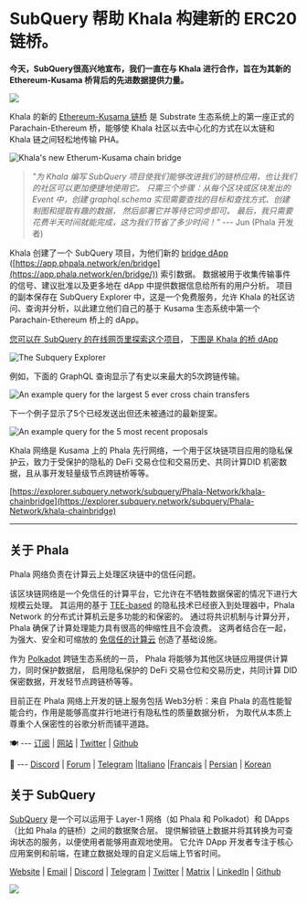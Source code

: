 # SubQuery 帮助 Khala 构建新的 ERC20 链桥。

**今天，SubQuery很高兴地宣布，我们一直在与 Khala 进行合作，旨在为其新的 Ethereum-Kusama 桥背后的先进数据提供力量。**

![](https://miro.medium.com/max/700/1*rXooUCLYTT3rWp-mXSryxg.png)

Khala 的新的 [Ethereum-Kusama 链桥](https://app.phala.network/en/bridge/) 是 Substrate 生态系统上的第一座正式的 Parachain-Ethereum 桥，能够使 Khala 社区以去中心化的方式在以太链和 Khala 链之间轻松地传输 PHA。

![Khala's new Etherum-Kusama chain bridge](https://miro.medium.com/max/700/1*9k8TLUugLCsXHWOHlU2Gkg.png)

> *"为 Khala 编写 SubQuery 项目使我们能够改进我们的链桥应用，也让我们的社区可以更加便捷地使用它。 只需三个步骤：从每个区块或区块发出的 Event 中，创建 graphql.schema 实现需要查找的目标和查找方式、创建制图和提取有趣的数据， 然后部署它并等待它同步即可。 最后，我只需要花费半天时间就能完成，这为我们节省了多少时间！”* --- Jun (Phala 开发者)

Khala 创建了一个 SubQuery 项目，为他们新的 [bridge dApp](https://app.phala.network/en/bridge/) ([https://app.phpala.network/en/bridge](https://app.phala.network/en/bridge/)) 索引数据。 数据被用于收集传输事件的信号、建议批准以及更多地在 dApp 中提供数据信息给所有的用户分析。 项目的副本保存在 SubQuery Explorer 中，这是一个免费服务，允许 Khala 的社区访问、查询并分析，以此建立他们自己的基于 Kusama 生态系统中第一个 Parachain-Ethereum 桥上的 dApp。

[您可以在 SubQuery 的在线网页里探索这个项目](https://explorer.subquery.network/subquery/Phala-Network/khala-chainbridge)， [下图是 Khala 的桥 dApp](https://app.phala.network/en/bridge/)

![The Subquery Explorer](https://miro.medium.com/max/700/1*epyc3vnlRiWwEXN27lgZgw.png)

例如，下面的 GraphQL 查询显示了有史以来最大的5次跨链传输。

![An example query for the largest 5 ever cross chain transfers](https://miro.medium.com/max/700/1*lQiiQgti75yb1tVoXXxipw.png)

下一个例子显示了5个已经发送出但还未被通过的最新提案。

![An example query for the 5 most recent proposals](https://miro.medium.com/max/700/1*SdlwnW-kkqZ_Lh4h7KFhtw.png)

Khala 网络是 Kusama 上的 Phala 先行网络，一个用于区块链项目应用的隐私保护云，致力于受保护的隐私的 DeFi 交易仓位和交易历史、共同计算DID 机密数据，且从事开发轻量级节点跨链桥等等。

[https://explorer.subquery.network/subquery/Phala-Network/khala-chainbridge](https://explorer.subquery.network/subquery/Phala-Network/khala-chainbridge)

---

## 关于 Phala

Phala 网络负责在计算云上处理区块链中的信任问题。

该区块链网络是一个免信任的计算平台，它允许在不牺牲数据保密的情况下进行大规模云处理。 其运用的基于 [TEE-based](https://en.wikipedia.org/wiki/Trusted_execution_environment) 的隐私技术已经嵌入到处理器中，Phala Network 的分布式计算机云是多功能的和保密的。 通过将共识机制与计算分开，Phala 确保了计算处理能力具有很高的伸缩性且不会浪费。 这两者结合在一起，为强大、安全和可缩放的 [免信任的计算云](https://medium.com/phala-network/phala-transparent-and-private-global-computation-cloud-2d80c70ad1e9) 创造了基础设施。

作为 [Polkadot](https://polkadot.network/technology/) 跨链生态系统的一员， Phala 将能够为其他区块链应用提供计算力，同时保护数据层， 启用隐私保护的 DeFi 交易仓位和交易历史，共同计算 DID 保密数据，开发轻节点跨链桥等等。

目前正在 Phala 网络上开发的链上服务包括 Web3分析：来自 Phala 的高性能智能合约，作用是能够高度并行地进行有隐私性的质量数据分析， 为取代从本质上尊重个人保密性的谷歌分析而铺平道路。

🍽 --- [订阅](https://mailchi.mp/fd48395f09dc/w3a-landing-page) | [网站](https://phala.network/) | [Twitter](https://twitter.com/PhalaNetwork) | [Github](https://github.com/Phala-Network)

🥤 --- [Discord](https://discord.gg/myBmQu5) | [Forum](https://forum.phala.network/) | [Telegram](https://t.me/phalanetwork) |[Italiano](https://medium.com/phala-italia/ancora-pi%C3%B9-premi-in-arrivo-fino-a-150-pha-per-ksm-e-nuove-nft-in-edizione-speciale-ba2776148de8) |[Français](https://medium.com/phala-fran%C3%A7ais/encore-plus-de-r%C3%A9compenses-jusqu%C3%A0-150-pha-par-ksm-et-de-nouveaux-nft-%C3%A9dition-sp%C3%A9ciale-9e5f7683c5b6) | [Persian](https://virgool.io/PhalaNetwork-Persian/%D8%AC%D9%88%D8%A7%DB%8C%D8%B2-%D8%A8%DB%8C%D8%B4%D8%AA%D8%B1-%D8%A8%D8%B2%D9%88%D8%AF%DB%8C-%D8%AA%D8%A7-%DB%B1%DB%B5%DB%B0-pha-%D8%A8%D9%87-%D8%A7%D8%B2%D8%A7%DB%8C-%D9%87%D8%B1-ksm-%D9%88-%D9%86%D8%B3%D8%AE%D9%87-%D9%87%D8%A7%DB%8C-nft-%D9%88%DB%8C%DA%98%D9%87-ejxonlenaxp2) | [Korean](https://medium.com/phala-%ED%95%9C%EA%B5%AD)

## 关于 SubQuery

[SubQuery](https://subquery.network/) 是一个可以运用于 Layer-1 网络（如 Phala 和 Polkadot）和 DApps（比如 Phala 的链桥）之间的数据聚合层。 提供解锁链上数据并将其转换为可查询状态的服务，以便使用者能够用直观地使用。 它允许 DApp 开发者专注于核心应用案例和前端，在建立数据处理的自定义后端上节省时间。

[Website](https://subquery.network/) | [Email](mailto:hello@subquery.network) | [Discord](https://discord.com/invite/78zg8aBSMG) | [Telegram](https://t.me/subquerynetwork) | [Twitter](https://twitter.com/subquerynetwork) | [Matrix](https://matrix.to/#/#subquery:matrix.org) | [LinkedIn](https://www.linkedin.com/company/subquery) | [Github](https://github.com/subquery)

![](https://miro.medium.com/max/600/1*3BFCkeqtKBhQXKg2C_iFwQ.gif)
